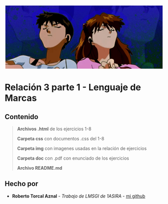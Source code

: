 <p align="center">
  <img src="img/title.jpeg" alt="Imagen encabezado" height="200">
</p>

# Relación 3 parte 1 - Lenguaje de Marcas
## Contenido

>  **Archivos .html** de los ejercicios 1-8
>  
>  **Carpeta css** con documentos .css del 1-8
>  
>  **Carpeta img** con imagenes usadas en la relación de ejercicios
>  
>  **Carpeta doc** con .pdf con enunciado de los ejercicios
>  
>  **Archivo README.md**

## Hecho por

* **Roberto Torcal Aznal** - *Trabajo de LMSGI de 1ASIRA* - [mi github](https://github.com/torcalaznalroberto)
